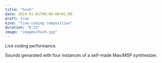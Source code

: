 ```yaml
---
title: "hush"
date: 2019-01-01T00:00:00+01:00
draft: true
kind: "live-coding composition"
duration: "8:33"
image: "images/hush.jpg"
---
```


Live coding performance. 

Sounds genarated with four instances of a self-made Max/MSP synthesizer.